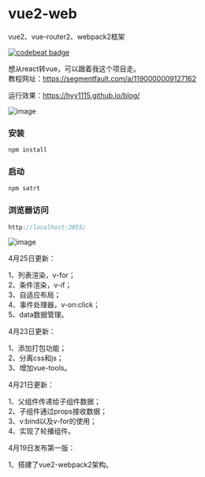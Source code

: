 # vue2-web
vue2、vue-router2、webpack2框架

[![codebeat badge](https://codebeat.co/badges/c7d14252-0d19-4400-b808-a2bea593c6fe)](https://codebeat.co/projects/github-com-hyy1115-vue2-web-master)

想从react转vue，可以跟着我这个项目走。  
教程网址：https://segmentfault.com/a/1190000009127162

运行效果：https://hyy1115.github.io/blog/

![image](https://github.com/hyy1115/vue2-web/blob/master/public/demo.gif)

### 安装

```javascript
npm install
```

### 启动

```javascript
npm satrt
```

### 浏览器访问

```javascript
http://localhost:3055/
```

![image](https://github.com/hyy1115/vue2-web/blob/master/public/build.png) 

4月25日更新：

1、列表渲染，v-for；  
2、条件渲染，v-if；  
3、自适应布局；  
4、事件处理器，v-on:click；  
5、data数据管理。  


4月23日更新：

1、添加打包功能；  
2、分离css和js；  
3、增加vue-tools。  

4月21日更新：

1、父组件传递给子组件数据；  
2、子组件通过props接收数据；  
3、v:bind以及v-for的使用；  
4、实现了轮播组件。  

4月19日发布第一版：

1、搭建了vue2-webpack2架构。